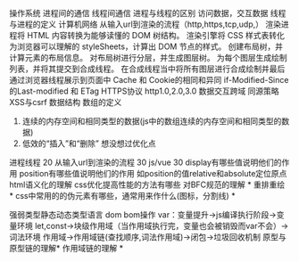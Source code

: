 操作系统
 进程间的通信
 线程间通信
 进程与线程的区别  访问数据，交互数据
 线程与进程的定义 
计算机网络
 从输入url到渲染的流程（http,https,tcp,udp,）
  渲染进程将 HTML 内容转换为能够读懂的 DOM 树结构。
  渲染引擎将 CSS 样式表转化为浏览器可以理解的 styleSheets，计算出 DOM 节点的样式。
  创建布局树，并计算元素的布局信息。
  对布局树进行分层，并生成图层树。
  为每个图层生成绘制列表，并将其提交到合成线程。
  在合成线程当中将所有图层进行合成绘制并最后通过浏览器线程展示到页面中
 Cache 和 Cookie的相同和异同
 if-Modified-Since的Last-modified 和 ETag
 HTTPS协议
 http1.0,2.0,3.0
 数据交互跨域
 同源策略
 XSS与csrf
数据结构
 数组的定义  
 1. 连续的内存空间和相同类型的数据(js中的数组连续的内存空间和相同类型的数据)
 2. 低效的“插入”和“删除”  想没想过优化点


 进程线程 20 
 从输入url到渲染的流程 30 
 js/vue  30
 display有哪些值说明他们的作用
 position有哪些值说明他们的作用 如position的值relative和absolute定位原点
 html语义化的理解
 css优化提高性能的方法有哪些
 对BFC规范的理解 *
 重排重绘 *
 css中常用的的伪元素有哪些，通常用来作什么(图标，分割线) *
 
 强弱类型静态动态类型语言
 dom bom操作
 var：变量提升->js编译执行阶段->变量环境
 let,const->块级作用域（当作用域执行完，变量也会被销毁而var不会）->词法环境
 作用域->作用域链(查找顺序,词法作用域)->闭包->垃圾回收机制
 原型与原型链的理解*
 作用域链的理解 *